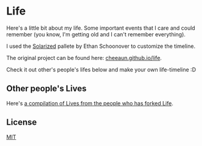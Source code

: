 Life
====

Here's a little bit about my life. Some important events that I care and could remember (you know, I'm getting old and I can't remember everything).

I used the [Solarized](http://ethanschoonover.com/solarized) pallete by Ethan Schoonover to customize the timeline.

The original project can be found here: [cheeaun.github.io/life](http://cheeaun.github.io/life).

Check it out other's people's lifes below and make your own life-timeline :D

Other people's Lives
--------------------

Here's [a compilation of Lives from the people who has forked Life](https://github.com/cheeaun/life/wiki/Lives).

License
-------

[MIT](http://cheeaun.mit-license.org/)
